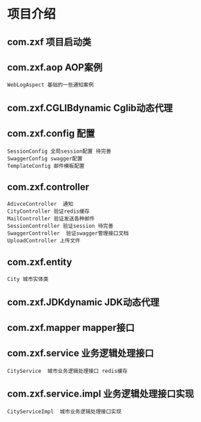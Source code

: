 # 项目介绍
## com.zxf 项目启动类
## com.zxf.aop AOP案例
    WebLogAspect 基础的一些通知案例
## com.zxf.CGLIBdynamic  Cglib动态代理
## com.zxf.config  配置
    SessionConfig 全局session配置 待完善
    SwaggerConfig swagger配置
    TemplateConfig 邮件模板配置
## com.zxf.controller
    AdivceController  通知
    CityController 验证redis缓存
    MailController 验证发送各种邮件
    SessionController 验证session 待完善
    SwaggerController  验证swagger管理接口文档
    UploadController 上传文件
## com.zxf.entity
    City 城市实体类
## com.zxf.JDKdynamic JDK动态代理
## com.zxf.mapper  mapper接口
## com.zxf.service 业务逻辑处理接口
    CityService  城市业务逻辑处理接口 redis缓存
## com.zxf.service.impl 业务逻辑处理接口实现
    CityServiceImpl  城市业务逻辑处理接口实现
